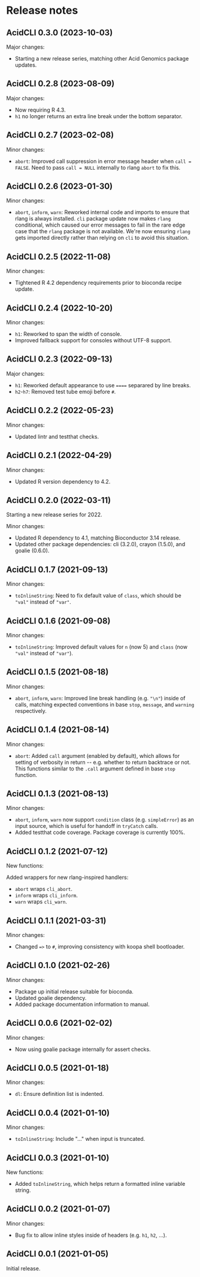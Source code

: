 # Release notes

## AcidCLI 0.3.0 (2023-10-03)

Major changes:

- Starting a new release series, matching other Acid Genomics package updates.

## AcidCLI 0.2.8 (2023-08-09)

Major changes:

- Now requiring R 4.3.
- `h1` no longer returns an extra line break under the bottom separator.

## AcidCLI 0.2.7 (2023-02-08)

Minor changes:

- `abort`: Improved call suppression in error message header when
  `call = FALSE`. Need to pass `call = NULL` internally to rlang `abort` to
  fix this.

## AcidCLI 0.2.6 (2023-01-30)

Minor changes:

- `abort`, `inform`, `warn`: Reworked internal code and imports to ensure that
  rlang is always installed. `cli` package update now makes `rlang` conditional,
  which caused our error messages to fail in the rare edge case that the `rlang`
  package is not available. We're now ensuring `rlang` gets imported directly
  rather than relying on `cli` to avoid this situation.

## AcidCLI 0.2.5 (2022-11-08)

Minor changes:

- Tightened R 4.2 dependency requirements prior to bioconda recipe update.

## AcidCLI 0.2.4 (2022-10-20)

Minor changes:

- `h1`: Reworked to span the width of console.
- Improved fallback support for consoles without UTF-8 support.

## AcidCLI 0.2.3 (2022-09-13)

Major changes:

- `h1`: Reworked default appearance to use `====` separared by line breaks.
- `h2`-`h7`: Removed test tube emoji before `#`.

## AcidCLI 0.2.2 (2022-05-23)

Minor changes:

- Updated lintr and testthat checks.

## AcidCLI 0.2.1 (2022-04-29)

Minor changes:

- Updated R version dependency to 4.2.

## AcidCLI 0.2.0 (2022-03-11)

Starting a new release series for 2022.

Minor changes:

- Updated R dependency to 4.1, matching Bioconductor 3.14 release.
- Updated other package dependencies: cli (3.2.0), crayon (1.5.0), and
  goalie (0.6.0).

## AcidCLI 0.1.7 (2021-09-13)

Minor changes:

- `toInlineString`: Need to fix default value of `class`, which should be
  `"val"` instead of `"var"`.

## AcidCLI 0.1.6 (2021-09-08)

Minor changes:

- `toInlineString`: Improved default values for `n` (now 5) and `class`
  (now `"val"` instead of `"var"`).

## AcidCLI 0.1.5 (2021-08-18)

Minor changes:

- `abort`, `inform`, `warn`: Improved line break handling (e.g. `"\n"`) inside
  of calls, matching expected conventions in base `stop`, `message`, and
  `warning` respectively.

## AcidCLI 0.1.4 (2021-08-14)

Minor changes:

- `abort`: Added `call` argument (enabled by default), which allows for setting
  of verbosity in return -- e.g. whether to return backtrace or not. This
  functions similar to the `.call` argument defined in base `stop` function.

## AcidCLI 0.1.3 (2021-08-13)

Minor changes:

- `abort`, `inform`, `warn` now support `condition` class (e.g. `simpleError`)
  as an input source, which is useful for handoff in `tryCatch` calls.
- Added testthat code coverage. Package coverage is currently 100%.

## AcidCLI 0.1.2 (2021-07-12)

New functions:

Added wrappers for new rlang-inspired handlers:

- `abort` wraps `cli_abort`.
- `inform` wraps `cli_inform`.
- `warn` wraps `cli_warn`.

## AcidCLI 0.1.1 (2021-03-31)

Minor changes:

- Changed `=>` to `#`, improving consistency with koopa shell bootloader.

## AcidCLI 0.1.0 (2021-02-26)

Minor changes:

- Package up initial release suitable for bioconda.
- Updated goalie dependency.
- Added package documentation information to manual.

## AcidCLI 0.0.6 (2021-02-02)

Minor changes:

- Now using goalie package internally for assert checks.

## AcidCLI 0.0.5 (2021-01-18)

Minor changes:

- `dl`: Ensure definition list is indented.

## AcidCLI 0.0.4 (2021-01-10)

Minor changes:

- `toInlineString`: Include "..." when input is truncated.

## AcidCLI 0.0.3 (2021-01-10)

New functions:

- Added `toInlineString`, which helps return a formatted inline variable string.

## AcidCLI 0.0.2 (2021-01-07)

Minor changes:

- Bug fix to allow inline styles inside of headers (e.g. `h1`, `h2`, ...).

## AcidCLI 0.0.1 (2021-01-05)

Initial release.
